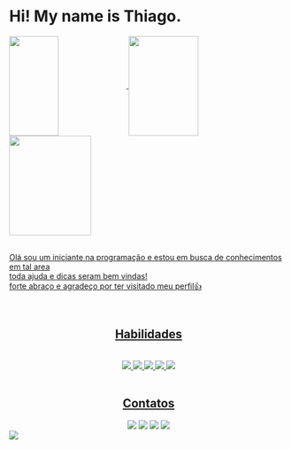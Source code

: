 <h1> Hi! My name is Thiago. </h1>

<div>
  <a href="https://github.com/thbomfim">
  <img height="180em"  width="42%" align="center" src="https://github-readme-stats.vercel.app/api?username=thbomfim&show_icons=true&theme=react&include_all_commits=true&count_private=true"/>
  <img height="180em" width="50%" align="center" src="https://github-readme-stats.vercel.app/api/top-langs/?username=thbomfim&layout=compact&langs_count=7&theme=react" />

  <img align="center" width="148" height="180" src="https://media1.tenor.com/images/68e8337fb4eb7e40645d832c64762a8b/tenor.gif?itemid=19443613">
</div>
 <br>

<p>
  Olá sou um iniciante na programação e estou em busca de conhecimentos em tal area<br>
  toda ajuda e dicas seram bem vindas!<br> 
  forte abraço e agradeço por ter visitado meu perfil👍

</p>

 <br>
<div  align="center"> 
  <h2>Habilidades</h2>
  <div style="display: inline_block"><br>
  <img src="https://img.shields.io/badge/Linux-FCC624?style=for-the-badge&logo=linux&logoColor=black"/>
  <img src="https://img.shields.io/badge/Ubuntu-E95420?style=for-the-badge&logo=ubuntu&logoColor=white"/>
  <img src="https://img.shields.io/badge/HTML5-E34F26?style=for-the-badge&logo=html5&logoColor=white"/>
  <img src="https://img.shields.io/badge/CSS3-1572B6?style=for-the-badge&logo=css3&logoColor=white"/>
  <img src="https://img.shields.io/badge/PHP-777BB4?style=for-the-badge&logo=php&logoColor=white"/>  
</div>
  <br>
  <h2>Contatos</h2>
 <a href="https://instagram.com/thbomfiim"><img src="https://img.shields.io/badge/Instagram-E4405F?style=for-the-badge&logo=instagram&logoColor=white"/></a>
 <a href="https://twitter.com/thbomfim"><img src="https://img.shields.io/badge/Twitter-1DA1F2?style=for-the-badge&logo=twitter&logoColor=white"/></a>
 <a href="https://www.linkedin.com/in/thbomfimm/"><img src="https://img.shields.io/badge/LinkedIn-0077B5?style=for-the-badge&logo=linkedin&logoColor=white"/></a>
 <a href="http://wa.me/5521981182263"><img src="https://img.shields.io/badge/WhatsApp-25D366?style=for-the-badge&logo=whatsapp&logoColor=white"/></a>
  
</div>
<img src="https://github.com/thbomfim/thbomfim/blob/output/github-contribution-grid-snake2.svg"/>
